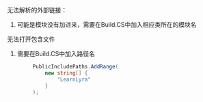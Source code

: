 无法解析的外部链接：

1. 可能是模块没有加进来，需要在Build.CS中加入相应类所在的模块名

无法打开包含文件

1. 需要在Build.CS中加入路径名

   ```c#
   		PublicIncludePaths.AddRange(
   			new string[] {
   				"LearnLyra"
   			}
   		);
   ```

   